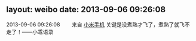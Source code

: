 layout: weibo
date: 2013-09-06 09:26:08
---
2013-09-06 09:26:08  &nbsp;&nbsp;&nbsp;&nbsp;&nbsp;&nbsp; 来自 <a href="http://app.weibo.com/t/feed/22zMnn" rel="nofollow">小米手机</a>
关键是没煮熟才飞了，煮熟了就飞不走了！——小乖语录 ​​​
